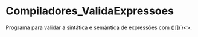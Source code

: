 # Compiladores_ValidaExpressoes
Programa para validar a sintática e semântica de expressões com ()[]{}<>.
